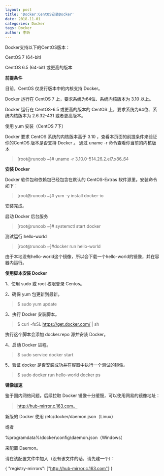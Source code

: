 ```yaml
---
layout: post
title: 'Docker:CentOS安装Docker'
date: 2018-11-01
categories: Docker
tags: Docker
author: 李昕
---
```


Docker支持以下的CentOS版本：

CentOS 7 (64-bit)

CentOS 6.5 (64-bit) 或更高的版本

 
**前提条件**

目前，CentOS 仅发行版本中的内核支持 Docker。

Docker 运行在 CentOS 7 上，要求系统为64位、系统内核版本为 3.10 以上。

Docker 运行在 CentOS-6.5 或更高的版本的 CentOS 上，要求系统为64位、系统内核版本为 2.6.32-431 或者更高版本。
 
使用 yum 安装（CentOS 7下）

Docker 要求 CentOS 系统的内核版本高于 3.10 ，查看本页面的前提条件来验证你的CentOS 版本是否支持 Docker 。
通过 uname -r 命令查看你当前的内核版本

>[root@runoob ~]# uname -r 
>3.10.0-514.26.2.el7.x86_64

**安装 Docker**

Docker 软件包和依赖包已经包含在默认的 CentOS-Extras 软件源里，安装命令如下：

>[root@runoob ~]# yum -y install docker-io

安装完成。

启动 Docker 后台服务

>[root@runoob ~]# systemctl start docker

测试运行 hello-world

>[root@runoob ~]#docker run hello-world

由于本地没有hello-world这个镜像，所以会下载一个hello-world的镜像，并在容器内运行。
 
**使用脚本安装 Docker**

1、使用 sudo 或 root 权限登录 Centos。

2、确保 yum 包更新到最新。

>$ sudo yum update

3、执行 Docker 安装脚本。

>$ curl -fsSL https://get.docker.com/ | sh

执行这个脚本会添加 docker.repo 源并安装 Docker。

4、启动 Docker 进程。

>$ sudo service docker start

5、验证 docker 是否安装成功并在容器中执行一个测试的镜像。

>$ sudo docker run hello-world
>docker ps
 
**镜像加速**

鉴于国内网络问题，后续拉取 Docker 镜像十分缓慢，可以使用网易的镜像地址：

>http://hub-mirror.c.163.com。

新版的 Docker 使用 /etc/docker/daemon.json（Linux） 

或者

%programdata%\docker\config\daemon.json（Windows） 

来配置 Daemon。

请在该配置文件中加入（没有该文件的话，请先建一个）：

{
  "registry-mirrors": ["http://hub-mirror.c.163.com"]
}
 